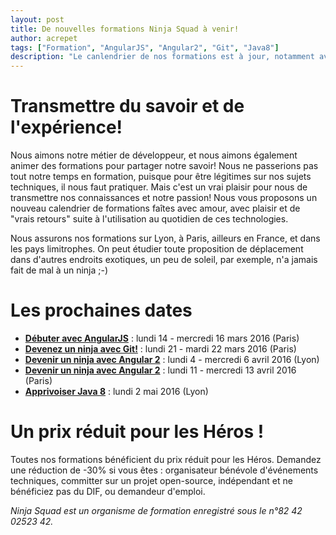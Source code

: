 ```yaml
---
layout: post
title: De nouvelles formations Ninja Squad à venir!
author: acrepet
tags: ["Formation", "AngularJS", "Angular2", "Git", "Java8"]
description: "Le canlendrier de nos formations est à jour, notamment avec les formations AngularJS Angular2 Git et Java8"
---
```


# Transmettre du savoir et de l'expérience!

Nous aimons notre métier de développeur, et nous aimons également animer des formations pour partager notre savoir! Nous ne passerions pas tout notre temps en formation, puisque pour être légitimes sur nos sujets techniques, il nous faut pratiquer. Mais c'est un vrai plaisir pour nous de transmettre nos connaissances et notre passion! Nous vous proposons un nouveau calendrier de formations faîtes avec amour, avec plaisir et de "vrais retours" suite à l'utilisation au quotidien de ces technologies. 

Nous assurons nos formations sur Lyon, à Paris, ailleurs en France, et dans les pays limitrophes. On peut étudier toute proposition de déplacement dans d'autres endroits exotiques, un peu de soleil, par exemple, n'a jamais fait de mal à un ninja ;-)

# Les prochaines dates
- [**Débuter avec AngularJS**](http://ninja-squad.com/formations/formation-angularjs) : lundi 14 - mercredi 16 mars 2016 (Paris)
- [**Devenez un ninja avec Git!**](http://ninja-squad.com/formations/formation-git) : lundi 21 - mardi 22 mars 2016 (Paris)
- [**Devenir un ninja avec Angular 2**](http://ninja-squad.com/formations/formation-angular2) : lundi 4 - mercredi 6 avril 2016 (Lyon)
- [**Devenir un ninja avec Angular 2**](http://ninja-squad.com/formations/formation-angular2) : lundi 11 - mercredi 13 avril 2016 (Paris)
- [**Apprivoiser Java 8**](http://ninja-squad.com/formations/formation-java8) : lundi 2 mai 2016 (Lyon)

# Un prix réduit pour les Héros !
Toutes nos formations bénéficient du prix réduit pour les Héros.
Demandez une réduction de -30% si vous êtes : organisateur bénévole d'événements techniques, committer sur un projet open-source, indépendant et ne bénéficiez pas du DIF, ou demandeur d'emploi.

*Ninja Squad est un organisme de formation enregistré sous le n°82 42 02523 42.*





